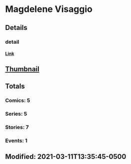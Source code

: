 # Magdelene  Visaggio 
## Details
### detail
#### [Link](http://marvel.com/comics/creators/13156/magdelene_visaggio?utm_campaign=apiRef&utm_source=225578a89fc76f3d20fbffda5d17a88d)
## [Thumbnail](http://i.annihil.us/u/prod/marvel/i/mg/b/40/image_not_available.jpg)
## Totals
### Comics: 5
### Series: 5
### Stories: 7
### Events: 1
## Modified: 2021-03-11T13:35:45-0500